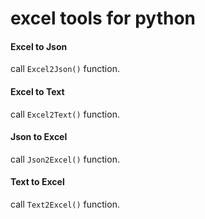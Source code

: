 # excel tools for python
#### Excel to Json
call `Excel2Json()` function.
#### Excel to Text
call `Excel2Text()` function.
#### Json to Excel
call `Json2Excel()` function.
#### Text to Excel
call `Text2Excel()` function.
